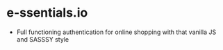 # e-ssentials.io
- Full functioning authentication for online shopping with that vanilla JS and SASSSY style
